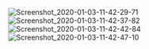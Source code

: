 ![Screenshot_2020-01-03-11-42-29-71](https://user-images.githubusercontent.com/44056668/71708080-3ec33380-2e21-11ea-9c1b-68540d4bf030.png)
![Screenshot_2020-01-03-11-42-37-82](https://user-images.githubusercontent.com/44056668/71708081-3f5bca00-2e21-11ea-8f67-2bfc10deb840.png)
![Screenshot_2020-01-03-11-42-42-84](https://user-images.githubusercontent.com/44056668/71708083-3f5bca00-2e21-11ea-89c6-c19cbb1a90cb.png)
![Screenshot_2020-01-03-11-42-47-10](https://user-images.githubusercontent.com/44056668/71708084-3ff46080-2e21-11ea-9fde-a96700c41e1e.png)

